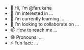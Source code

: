  - 👋 Hi, I’m @farukana
- 👀 I’m interested in ...
- 🌱 I’m currently learning ...
- 💞️ I’m looking to collaborate on ...   
- 📫 How to reach me ...  
- 😄 Pronouns: ...   
- ⚡ Fun fact: ... 

<!--- 
farukana/farukana is a ✨ special ✨ repository because its `README.md` (this file) appears on your GitHub profile. 
You can click the Preview link to take a look at your changes.
--->
